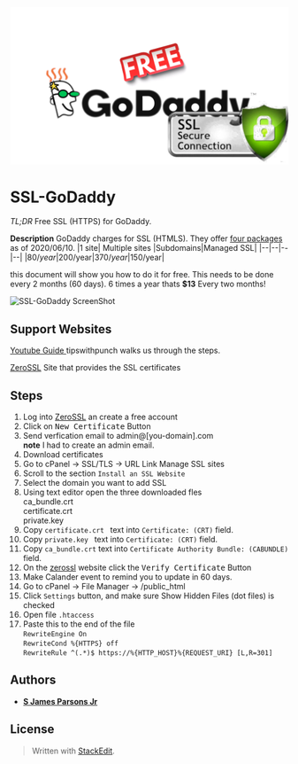 






![SSL-GoDaddy Logo](/SSL-GoDaddy.png)

# SSL-GoDaddy

*TL;DR* Free SSL (HTTPS) for GoDaddy.

**Description**
GoDaddy charges for SSL (HTMLS).  They offer [four packages](https://www.godaddy.com/web-security/ssl-certificate)  as of 2020/06/10.
|1 site| Multiple sites |Subdomains|Managed SSL|
|--|--|--|--|
|$80/year|$200/year|$370/year|$150/year|


this document will show you how to do it for free.   This needs to be done every 2 months (60 days).  6 times a year thats **$13**  Every two months!

![SSL-GoDaddy ScreenShot](/SSL-GoDaddy_screenShot.png)


## Support Websites
[Youtube Guide ](https://www.youtube.com/watch?v=GPcznB74GPs)  tipswithpunch walks us through the steps.

[ZeroSSL](https://zerossl.com/) Site that provides the SSL certificates

## Steps
1. Log into [ZeroSSL](https://zerossl.com/) an create a free account
2. Click on <kbd>New Certificate</kbd> Button
3. Send verfication email to admin@[you-domain].com <br> **note** I had to create an admin email.
4. Download certificates
5. Go to  cPanel -> SSL/TLS -> URL Link Manage SSL sites
6. Scroll to the section ``Install an SSL Website``
7. Select the domain you want to add SSL
8. Using text editor open the three downloaded fles<br>ca_bundle.crt<br>certificate.crt<br>private.key<br>
9. Copy ``certificate.crt `` text into ``Certificate: (CRT)`` field.
10. Copy ``private.key `` text into ``Certificate: (CRT)``  field.
11. Copy ``ca_bundle.crt`` text into ``Certificate Authority Bundle: (CABUNDLE)``  field.
12. On the [zerossl](https://zerossl.com/) website click the <kbd>Verify Certificate</kbd> Button
13. Make Calander event to remind you to update in 60 days.
14. Go to cPanel -> File Manager -> /public_html
15. Click ``Settings`` button, and make sure Show Hidden Files (dot files) is checked
16. Open file ``.htaccess``
17.  Paste this to the end of the file <br> ``RewriteEngine On``<br>``RewriteCond %{HTTPS} off`` <br>``RewriteRule ^(.*)$ https://%{HTTP_HOST}%{REQUEST_URI} [L,R=301]``

## Authors

* **[S James Parsons Jr](https://www.linkedin.com/in/sjamesparsonsjr/)** 

## License



> Written with [StackEdit](https://stackedit.io/).
